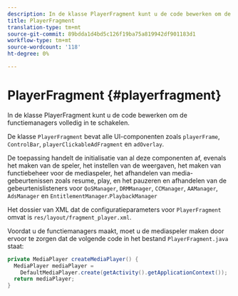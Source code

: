 ```yaml
---
description: In de klasse PlayerFragment kunt u de code bewerken om de functiemanagers volledig in te schakelen.
title: PlayerFragment
translation-type: tm+mt
source-git-commit: 89bdda1d4bd5c126f19ba75a819942df901183d1
workflow-type: tm+mt
source-wordcount: '118'
ht-degree: 0%

---
```



# PlayerFragment {#playerfragment}

In de klasse PlayerFragment kunt u de code bewerken om de functiemanagers volledig in te schakelen.

De klasse `PlayerFragment` bevat alle UI-componenten zoals `playerFrame`, `ControlBar`, `playerClickableAdFragment` en `adOverlay`.

De toepassing handelt de initialisatie van al deze componenten af, evenals het maken van de speler, het instellen van de weergaven, het maken van functiebeheer voor de mediaspeler, het afhandelen van media-gebeurtenissen zoals resume, play, en het pauzeren en afhandelen van de gebeurtenislisteners voor `QoSManager`, `DRMManager`, `CCManager`, `AAManager`, `AdsManager` en `EntitlementManager`.`PlaybackManager`

Het dossier van XML dat de configuratieparameters voor `PlayerFragment` omvat is `res/layout/fragment_player.xml`.

Voordat u de functiemanagers maakt, moet u de mediaspeler maken door ervoor te zorgen dat de volgende code in het bestand `PlayerFragment.java` staat:

```java
private MediaPlayer createMediaPlayer() { 
  MediaPlayer mediaPlayer =  
    DefaultMediaPlayer.create(getActivity().getApplicationContext()); 
  return mediaPlayer; 
}
```

